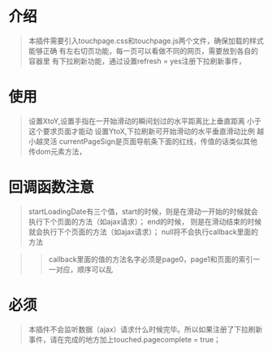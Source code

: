 # 介绍

> 本插件需要引入touchpage.css和touchpage.js两个文件，确保加载的样式能够正确
> 有左右切页功能，每一页可以看做不同的网页，需要放到各自的容器里
> 有下拉刷新功能，通过设置refresh = yes注册下拉刷新事件，

# 使用
> 设置XtoY,设置手指在一开始滑动的瞬间划过的水平距离比上垂直距离  小于这个要求页面才能动
> 设置YtoX,下拉刷新可开始滑动的水平垂直滑动比例  越小越灵活
> currentPageSign是页面导航条下面的红线，传值的话类似其他传dom元素方法，

# 回调函数注意
> startLoadingDate有三个值，start的时候，则是在滑动一开始的时候就会执行下个页面的方法（如ajax请求）；
> end的时候， 则是在滑动结束的时候就会执行下个页面的方法（如ajax请求）；
> null将不会执行callback里面的方法

>>callback里面的值的方法名字必须是page0，page1和页面的索引一一对应，顺序可以乱

# 必须
> 本插件不会监听数据（ajax）请求什么时候完毕。所以如果注册了下拉刷新事件，请在完成的地方加上touched.pagecomplete = true；